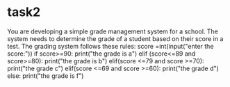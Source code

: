 # task2
You are developing a simple grade management system for a school. The system needs to determine the grade of a student based on their score in a test. The grading system follows these rules:
score =int(input("enter the score:"))
if score>=90:
   print("the grade is a")
elif (score<=89 and score>=80):
    print("the grade is b")
elif(score <=79 and score >=70):
    print("the grade c")
elif(score <=69 and score >=60):
     print("the grade d")
else:
    print("the grade is f")
